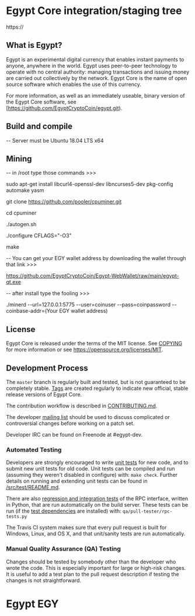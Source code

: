 Egypt Core integration/staging tree
=====================================

https://

What is Egypt?
----------------

Egypt is an experimental digital currency that enables instant payments to
anyone, anywhere in the world. Egypt uses peer-to-peer technology to operate
with no central authority: managing transactions and issuing money are carried
out collectively by the network. Egypt Core is the name of open source
software which enables the use of this currency.

For more information, as well as an immediately useable, binary version of
the Egypt Core software, see [https://github.com/EgyptCryptoCoin/egypt.git).

Build and compile
-----------------
-- Server must be Ubuntu 18.04 LTS x64

Mining
------
-- in /root type those commands >>>

sudo apt-get install libcurl4-openssl-dev libncurses5-dev pkg-config automake yasm

git clone https://github.com/pooler/cpuminer.git

cd cpuminer

./autogen.sh

./configure CFLAGS="-O3"

make

-- You can get your EGY wallet address by downloading the wallet through that link >>>

https://github.com/EgyptCryptoCoin/Egypt-WebWallet/raw/main/egypt-qt.exe

-- after install type the fooling >>>

./minerd --url=127.0.0.1:5775 --user=coinuser --pass=coinpassword --coinbase-addr=(Your EGY wallet address)

License
-------

Egypt Core is released under the terms of the MIT license. See [COPYING](COPYING) for more
information or see https://opensource.org/licenses/MIT.

Development Process
-------------------

The `master` branch is regularly built and tested, but is not guaranteed to be
completely stable. [Tags](https://github.com/egypt-project/egypt/tags) are created
regularly to indicate new official, stable release versions of Egypt Core.

The contribution workflow is described in [CONTRIBUTING.md](CONTRIBUTING.md).

The developer [mailing list](https://egyptegy.com)
should be used to discuss complicated or controversial changes before working
on a patch set.

Developer IRC can be found on Freenode at #egypt-dev.

### Automated Testing

Developers are strongly encouraged to write [unit tests](src/test/README.md) for new code, and to
submit new unit tests for old code. Unit tests can be compiled and run
(assuming they weren't disabled in configure) with: `make check`. Further details on running
and extending unit tests can be found in [/src/test/README.md](/src/test/README.md).

There are also [regression and integration tests](/qa) of the RPC interface, written
in Python, that are run automatically on the build server.
These tests can be run (if the [test dependencies](/qa) are installed) with: `qa/pull-tester/rpc-tests.py`

The Travis CI system makes sure that every pull request is built for Windows, Linux, and OS X, and that unit/sanity tests are run automatically.

### Manual Quality Assurance (QA) Testing

Changes should be tested by somebody other than the developer who wrote the
code. This is especially important for large or high-risk changes. It is useful
to add a test plan to the pull request description if testing the changes is
not straightforward.

# Egypt EGY
